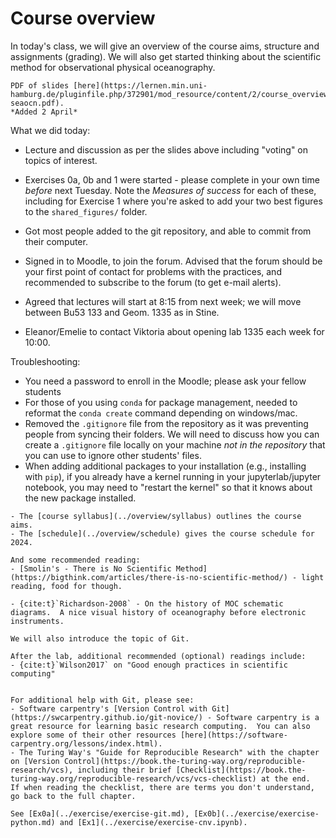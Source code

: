 # Course overview


In today's class, we will give an overview of the course aims, structure and assignments (grading).  We will also get started thinking about the scientific method for observational physical oceanography.

```{margin} Moodle link
PDF of slides [here](https://lernen.min.uni-hamburg.de/pluginfile.php/372901/mod_resource/content/2/course_overview-seaocn.pdf).  
*Added 2 April*
```

What we did today:
- Lecture and discussion as per the slides above including "voting" on topics of interest.
- Exercises 0a, 0b and 1 were started - please complete in your own time *before* next Tuesday.  Note the *Measures of success* for each of these, including for Exercise 1 where you're asked to add your two best figures to the `shared_figures/` folder.
- Got most people added to the git repository, and able to commit from their computer.
- Signed in to Moodle, to join the forum.  Advised that the forum should be your first point of contact for problems with the practices, and recommended to subscribe to the forum (to get e-mail alerts).
- Agreed that lectures will start at 8:15 from next week; we will move between Bu53 133 and Geom. 1335 as in Stine.

- Eleanor/Emelie to contact Viktoria about opening lab 1335 each week for 10:00.

Troubleshooting:
- You need a password to enroll in the Moodle; please ask your fellow students
- For those of you using `conda` for package management, needed to reformat the `conda create` command depending on windows/mac.
- Removed the `.gitignore` file from the repository as it was preventing people from syncing their folders.  We will need to discuss how you can create a `.gitignore` file locally on your machine *not in the repository* that you can use to ignore other students' files. 
- When adding additional packages to your installation (e.g., installing with `pip`), if you already have a kernel running in your jupyterlab/jupyter notebook, you may need to "restart the kernel" so that it knows about the new package installed.


```{seealso}
- The [course syllabus](../overview/syllabus) outlines the course aims.
- The [schedule](../overview/schedule) gives the course schedule for 2024.

And some recommended reading:
- [Smolin's - There is No Scientific Method](https://bigthink.com/articles/there-is-no-scientific-method/) - light reading, food for though.

- {cite:t}`Richardson-2008` - On the history of MOC schematic diagrams.  A nice visual history of oceanography before electronic instruments.

```



```{admonition} Lab topic - introduction
We will also introduce the topic of Git.

After the lab, additional recommended (optional) readings include:
- {cite:t}`Wilson2017` on "Good enough practices in scientific computing"


For additional help with Git, please see:
- Software carpentry's [Version Control with Git](https://swcarpentry.github.io/git-novice/) - Software carpentry is a great resource for learning basic research computing.  You can also explore some of their other resources [here](https://software-carpentry.org/lessons/index.html).
- The Turing Way's "Guide for Reproducible Research" with the chapter on [Version Control](https://book.the-turing-way.org/reproducible-research/vcs), including their brief [Checklist](https://book.the-turing-way.org/reproducible-research/vcs/vcs-checklist) at the end.  If when reading the checklist, there are terms you don't understand, go back to the full chapter.

See [Ex0a](../exercise/exercise-git.md), [Ex0b](../exercise/exercise-python.md) and [Ex1](../exercise/exercise-cnv.ipynb).
```


<!--- [Merz 1925 "Die Deutsche Atlantsche Expedition|(https://epic.awi.de/id/eprint/31862/1/meteor-1925.pdf) - if you'd like some older oceanography in German.  Note especially Figure (Abb.) 53 on page 365 (page 27 of the pdf) which infers the overturning circulation.
-->

<!-- Other random to peruse: Challenger report: https://web.archive.org/web/20050707081012/http://www.19thcenturyscience.org/HMSC/HMSC-INDEX/index-linked.htm -->